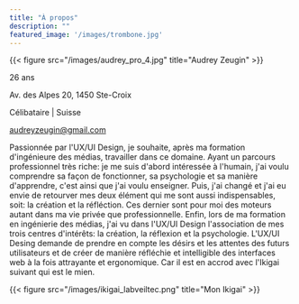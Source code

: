 ```yaml
---
title: "À propos"
description: ""
featured_image: '/images/trombone.jpg'
---
```

{{< figure src="/images/audrey_pro_4.jpg" title="Audrey Zeugin" >}}

26 ans 

Av. des Alpes 20, 1450 Ste-Croix

Célibataire | Suisse

audreyzeugin@gmail.com 

Passionnée par l'UX/UI Design, je souhaite, après ma formation d'ingénieure des médias, travailler dans ce domaine. Ayant un parcours professionnel très riche: je me suis d'abord intéressée à l'humain, j'ai voulu comprendre sa façon de fonctionner, sa psychologie et sa manière d'apprendre, c'est ainsi que j'ai voulu enseigner. Puis, j'ai changé et j'ai eu envie de retourver mes deux élément qui me sont aussi indispensables, soit: la création et la réfléction. Ces dernier sont pour moi des moteurs autant dans ma vie privée que professionnelle. Enfin, lors de ma formation en ingénierie des médias, j'ai vu dans l'UX/UI Design l'association de mes trois centres d'intérêts: la création, la réflexion et la psychologie. L'UX/UI Desing demande de prendre en compte les désirs et les attentes des futurs utilisateurs et de créer de manière réfléchie et intelligible des interfaces web à la fois attrayante et ergonomique. Car il est en accrod avec l'Ikigai suivant qui est le mien.

{{< figure src="/images/ikigai_labveiltec.png" title="Mon Ikigai" >}}

